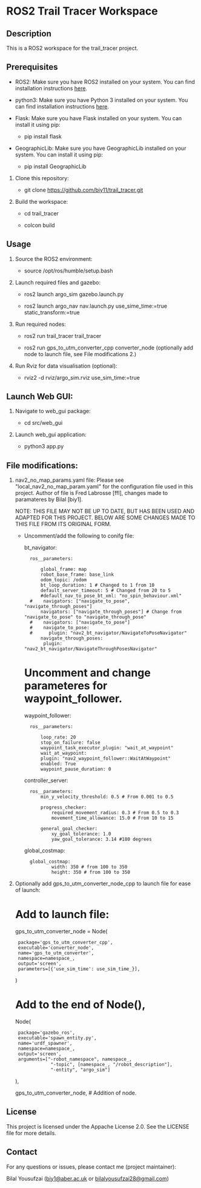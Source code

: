 # ROS2 Trail Tracer Workspace

## Description
This is a ROS2 workspace for the trail_tracer project.

## Prerequisites
- ROS2: Make sure you have ROS2 installed on your system. You can find installation instructions [here](https://docs.ros.org/en/humble/Installation.html).
- python3: Make sure you have Python 3 installed on your system. You can find installation instructions [here](https://www.python.org/downloads/).
- Flask: Make sure you have Flask installed on your system. You can install it using pip:

   - pip install flask

- GeographicLib: Make sure you have GeographicLib installed on your system. You can install it using pip:
    
    - pip install GeographicLib

1. Clone this repository:
   - git clone https://github.com/biy11/trail_tracer.git
    

2. Build the workspace:
    
    - cd trail_tracer

    - colcon build
    

## Usage
1. Source the ROS2 environment:

    - source /opt/ros/humble/setup.bash
    

2. Launch required files and gazebo:
    
    - ros2 launch argo_sim gazebo.launch.py
    
    - ros2 launch argo_nav nav.launch.py use_sime_time:=true static_transform:=true

3. Run required nodes:
    
    - ros2 run trail_tracer trail_tracer
    
    - ros2 run gps_to_utm_converter_cpp converter_node (optionally add node to launch file, see File modifications 2.)

4. Run Rviz for data visualisation (optional):

    - rviz2 -d rviz/argo_sim.rviz use_sim_time:=true 

## Launch Web GUI:
1. Navigate to web_gui package:

    - cd src/web_gui

2. Launch web_gui application:

    - python3 app.py


## File modifications:

1. nav2_no_map_params.yaml file: Please see "local_nav2_no_map_param.yaml" for the configuration file used in this project. Author of file is Fred Labrosse [ffl], changes made to paramateres by Bilal [biy1].

    NOTE: THIS FILE MAY NOT BE UP TO DATE, BUT HAS BEEN USED AND ADAPTED FOR THIS PROJECT. BELOW ARE SOME CHANGES MADE TO THIS FILE FROM ITS ORIGINAL FORM.

    - Uncomment/add the following to conifg file:

        bt_navigator:

            ros__parameters:

                global_frame: map
                robot_base_frame: base_link
                odom_topic: /odom
                bt_loop_duration: 1 # Changed to 1 from 10
                default_server_timeout: 5 # Changed from 20 to 5
                #default_nav_to_pose_bt_xml: "no_spin_behaviour.xml"
            #    navigators: ["navigate_to_pose", "navigate_through_poses"]
                navigators: ["navigate_through_poses"] # Change from "navigate_to_pose" to "navigate_through_pose"
            #    navigators: ["navigate_to_pose"]
            #    navigate_to_pose:
            #      plugin: "nav2_bt_navigator/NavigateToPoseNavigator"
                navigate_through_poses:
                 plugin: "nav2_bt_navigator/NavigateThroughPosesNavigator"

        # Uncomment and change parameteres for waypoint_follower.
        waypoint_follower:

            ros__parameters:

                loop_rate: 20
                stop_on_failure: false
                waypoint_task_executor_plugin: "wait_at_waypoint"
                wait_at_waypoint:
                plugin: "nav2_waypoint_follower::WaitAtWaypoint"
                enabled: True
                waypoint_pause_duration: 0

        controller_server:

            ros__parameters:
                min_y_velocity_threshold: 0.5 # From 0.001 to 0.5

                progress_checker:
                    required_movement_radius: 0.3 # From 0.5 to 0.3
                    movement_time_allowance: 15.0 # From 10 to 15
                
                general_goal_checker:
                    xy_goal_tolerance: 1.0 
                    yaw_goal_tolerance: 3.14 #180 degrees
                    
        global_costmap:

            global_costmap:
                    width: 350 # from 100 to 350
                    height: 350 # from 100 to 350

2. Optionally add gps_to_utm_converter_node_cpp to launch file for ease of launch:

    # Add to launch file:

    gps_to_utm_converter_node = Node(

        package='gps_to_utm_converter_cpp',
        executable='converter_node',
        name='gps_to_utm_converter',
        namespace=namespace_,
        output='screen',
        parameters=[{'use_sim_time': use_sim_time_}],
    )

    # Add to the end of Node(), 
    Node(

        package='gazebo_ros',
        executable='spawn_entity.py',
        name='urdf_spawner',
        namespace=namespace_,
        output='screen',
        arguments=["-robot_namespace", namespace_,
                    "-topic", [namespace_, "/robot_description"],
                    "-entity", "argo_sim"]
    ),

    gps_to_utm_converter_node, # Addition of node.
    




## License
This project is licensed under the Appache License 2.0. See the LICENSE file for more details.


## Contact
For any questions or issues, please contact me (project maintainer):

Bilal Yousufzai (biy1@aber.ac.uk or bilalyousufzai28@gmail.com)